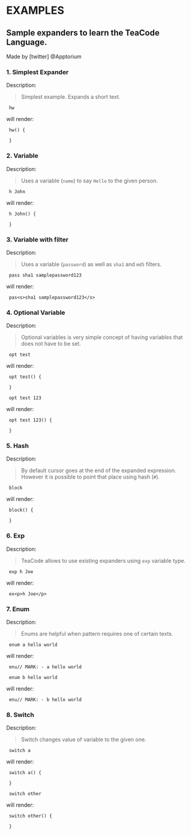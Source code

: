# EXAMPLES

## Sample expanders to learn the TeaCode Language.

Made by [twitter] @Apptorium

### 1. Simplest Expander

Description:

> Simplest example. Expands a short text.

` hw`

will render:



```
 hw() {
     
 }
```



### 2. Variable

Description:

> Uses a variable (`name`) to say `Hello` to the given person.

` h John`

will render:



```
 h John() {
     
 }
```



### 3. Variable with filter

Description:

> Uses a variable (`password`) as well as `sha1` and `md5` filters.

` pass sha1 samplepassword123`

will render:



```
 pas<s>sha1 samplepassword123</s>
```



### 4. Optional Variable

Description:

> Optional variables is very simple concept of having variables that does not have to be set.

` opt test`

will render:



```
 opt test() {
     
 }
```

` opt test 123`

will render:



```
 opt test 123() {
     
 }
```



### 5. Hash

Description:

> By default cursor goes at the end of the expanded expression. However it is possible to point that place using hash (`#`).

` block`

will render:



```
 block() {
     
 }
```



### 6. Exp

Description:

> TeaCode allows to use existing expanders using `exp` variable type.

` exp h Joe`

will render:



```
 ex<p>h Joe</p>
```



### 7. Enum

Description:

> Enums are helpful when pattern requires one of certain texts.

` enum a hello world`

will render:



```
 enu// MARK: - a hello world
```

` enum b hello world`

will render:



```
 enu// MARK: - b hello world
```



### 8. Switch

Description:

> Switch changes value of variable to the given one.

` switch a`

will render:



```
 switch a() {
     
 }
```

` switch other`

will render:



```
 switch other() {
     
 }
```




